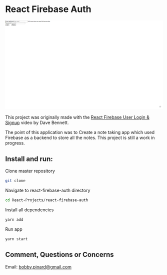 # React Firebase Auth

![Current UI](Current_UI.png)

This project was originally made with the [React Firebase User Login & Signup](https://youtu.be/r4EsP6rovwk) video by Dave Bennett.

The point of this application was to Create a note taking app which used Firebase as a backend to store all the notes. This project is still a work in progress.

## Install and run:
Clone master repository
```sh
git clone 
```

Navigate to react-firebase-auth directory
```sh
cd React-Projects/react-firebase-auth
```

Install all dependencies
```sh
yarn add
```

Run app
```sh
yarn start
```

## Comment, Questions or Concerns
Email: bobby.pinard@gmail.com